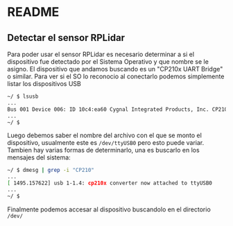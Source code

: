 # README

## Detectar el sensor RPLidar

Para poder usar el sensor RPLidar es necesario determinar a si el dispositivo fue detectado por el Sistema Operativo y que nombre se le asigno. El dispositivo que andamos buscando es un "CP210x UART Bridge" o similar. Para ver si el SO lo reconocio al conectarlo podemos simplemente listar los dispositivos USB

```bash
~/ $ lsusb
...
Bus 001 Device 006: ID 10c4:ea60 Cygnal Integrated Products, Inc. CP210x UART Bridge / myAVR mySmartUSB light
...
~/ $
```

Luego debemos saber el nombre del archivo con el que se monto el dispositivo, usualmente este es `/dev/ttyUSB0` pero esto puede variar. Tambien hay varias formas de determinarlo, una es buscarlo en los mensajes del sistema:

```bash
~/ $ dmesg | grep -i "CP210"
...
[ 1495.157622] usb 1-1.4: cp210x converter now attached to ttyUSB0
...
~/ $
```

Finalmente podemos accesar al dispositivo buscandolo en el directorio `/dev/` 

